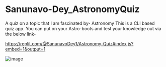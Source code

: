 # Sanunavo-Dey_AstronomyQuiz
 A quiz on a topic that I am fascinated by- Astronomy
 This is a CLI based quiz app. You can put on your Astro-boots and test your knowledge out via the below link-
 
 https://replit.com/@SanunavoDey1/Astronomy-Quiz#index.js?embed=1&output=1

![image](https://user-images.githubusercontent.com/89309027/187035383-31f40e22-0d3f-459d-af62-df2fb5edacbe.png)
